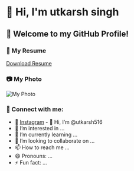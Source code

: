 # 👋 Hi, I'm utkarsh singh 
## 🌟 Welcome to my GitHub Profile!

### 📄 My Resume  
[Download Resume](https://your-link-to-resume.com)  

### 📷 My Photo  
![My Photo](https://https://photos.app.goo.gl/NfXv9UBsVybtULFi6)  

### 🔗 Connect with me:  
- 📸 [Instagram](https://instagram.com/utka_rsh516)  - 👋 Hi, I’m @utkarsh516
- 👀 I’m interested in ...
- 🌱 I’m currently learning ...
- 💞️ I’m looking to collaborate on ...
- 📫 How to reach me ...
- 😄 Pronouns: ...
- ⚡ Fun fact: ...

<!---
utkarsh516/utkarsh516 is a ✨ special ✨ repository because its `README.md` (this file) appears on your GitHub profile.
You can click the Preview link to take a look at your changes.
--->

